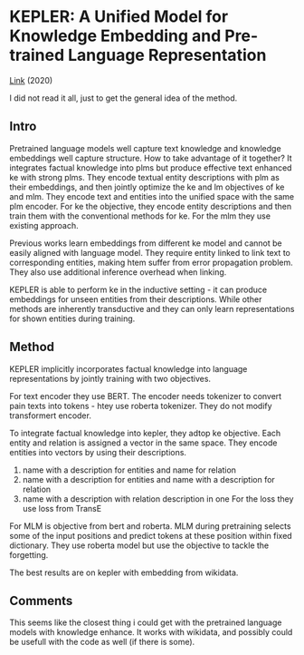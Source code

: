 # KEPLER: A Unified Model for Knowledge Embedding and Pre-trained Language Representation 

[Link](https://arxiv.org/abs/1911.06136) (2020)

I did not read it all, just to get the general idea of the method.

## Intro

Pretrained language models well capture text knowledge and knowledge embeddings well capture structure.
How to take advantage of it together?
It integrates factual knowledge into plms but produce effective text enhanced ke with strong plms.
They encode textual entity descriptions with plm as their embeddings, and then jointly optimize the ke and lm objectives of ke and mlm.
They encode text and entities into the unified space with the same plm encoder.
For ke the objective, they encode entity descriptions and then train them with the conventional methods for ke.
For the mlm they use existing approach.

Previous works learn embeddings from different ke model and cannot be easily aligned with language model.
They require entity linked to link text to corresponding entities, making htem suffer from error propagation problem.
They also use additional inference overhead when linking.

KEPLER is able to perform ke in the inductive setting - it can produce embeddings for unseen entities from their descriptions.
While other methods are inherently transductive and they can only learn representations for shown entities during training.

## Method

KEPLER implicitly incorporates factual knowledge into language representations by jointly training with two objectives.

For text encoder they use BERT.
The encoder needs tokenizer to convert pain texts into tokens - htey use roberta tokenizer.
They do not modify transformert encoder.

To integrate factual knowledge into kepler, they adtop ke objective.
Each entity and relation is assigned a vector in the same space.
They encode entities into vectors by using their descriptions.
1. name with a description for entities and name for relation
2. name with a description for entities and name with a description for relation
3. name with a description with relation description in one
For the loss they use loss from TransE

For MLM is objective from bert and roberta.
MLM during pretraining selects some of the input positions and predict tokens at these position within fixed dictionary.
They use roberta model but use the objective to tackle the forgetting.

The best results are on kepler with embedding from wikidata.

## Comments

This seems like the closest thing i could get with the pretrained language models with knowledge enhance.
It works with wikidata, and possibly could be usefull with the code as well (if there is some).